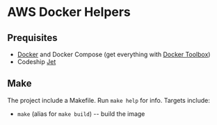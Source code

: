 # AWS Docker Helpers

## Prequisites

* [Docker](https://www.docker.com) and Docker Compose (get everything with [Docker Toolbox](https://www.docker.com/products/docker-toolbox))
* Codeship [Jet](https://codeship.com/documentation/docker/installation/)

## Make

The project include a Makefile. Run ```make help``` for info.  Targets include:
* ```make``` (alias for ```make build```) -- build the image



